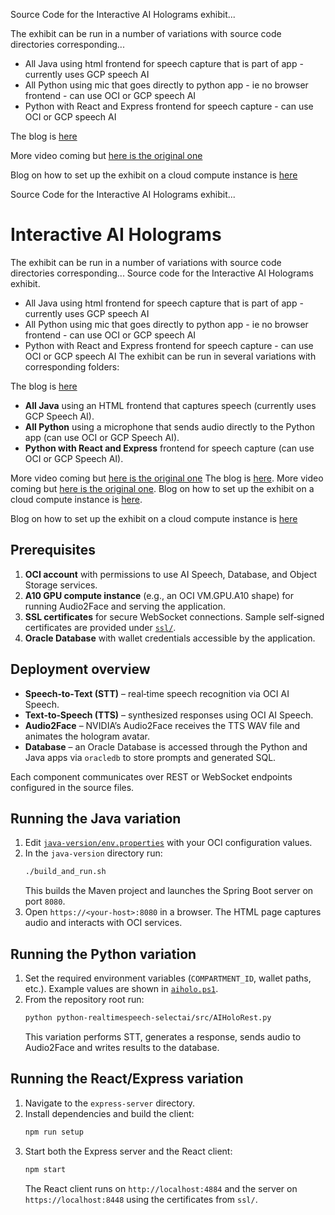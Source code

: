 Source Code for the Interactive AI Holograms exhibit...

The exhibit can be run in a number of variations with source code directories corresponding...

- All Java using html frontend for speech capture that is part of app -  currently uses GCP speech AI
- All Python using mic that goes directly to python app - ie no browser frontend  - can use OCI or GCP speech AI
- Python with React and Express frontend for speech capture - can use OCI or GCP speech AI

The blog is
[here](https://www.linkedin.com/pulse/interactive-ai-holograms-develop-digital-double-oracle-paul-parkinson-zdpjf)

More video coming but [here is the original one](https://youtu.be/wNm1tXGOtx8)

Blog on how to set up the exhibit on a cloud compute instance is [here](https://www.linkedin.com/pulse/how-create-ultimate-ai-3d-spatial-xr-gaming-dev-design-paul-parkinson-kipge)


Source Code for the Interactive AI Holograms exhibit...
# Interactive AI Holograms

The exhibit can be run in a number of variations with source code directories corresponding...
Source code for the Interactive AI Holograms exhibit.

- All Java using html frontend for speech capture that is part of app -  currently uses GCP speech AI
- All Python using mic that goes directly to python app - ie no browser frontend  - can use OCI or GCP speech AI
- Python with React and Express frontend for speech capture - can use OCI or GCP speech AI
The exhibit can be run in several variations with corresponding folders:

The blog is
[here](https://www.linkedin.com/pulse/interactive-ai-holograms-develop-digital-double-oracle-paul-parkinson-zdpjf)
- **All Java** using an HTML frontend that captures speech (currently uses GCP Speech AI).
- **All Python** using a microphone that sends audio directly to the Python app (can use OCI or GCP Speech AI).
- **Python with React and Express** frontend for speech capture (can use OCI or GCP Speech AI).

More video coming but [here is the original one](https://youtu.be/wNm1tXGOtx8)
The blog is [here](https://www.linkedin.com/pulse/interactive-ai-holograms-develop-digital-double-oracle-paul-parkinson-zdpjf).
More video coming but [here is the original one](https://youtu.be/wNm1tXGOtx8).
Blog on how to set up the exhibit on a cloud compute instance is [here](https://www.linkedin.com/pulse/how-create-ultimate-ai-3d-spatial-xr-gaming-dev-design-paul-parkinson-kipge).

Blog on how to set up the exhibit on a cloud compute instance is [here](https://www.linkedin.com/pulse/how-create-ultimate-ai-3d-spatial-xr-gaming-dev-design-paul-parkinson-kipge)
## Prerequisites

1. **OCI account** with permissions to use AI Speech, Database, and Object Storage services.
2. **A10 GPU compute instance** (e.g., an OCI VM.GPU.A10 shape) for running Audio2Face and serving the application.
3. **SSL certificates** for secure WebSocket connections. Sample self‑signed certificates are provided under [`ssl/`](ssl).
4. **Oracle Database** with wallet credentials accessible by the application.

## Deployment overview

- **Speech‑to‑Text (STT)** – real‑time speech recognition via OCI AI Speech.
- **Text‑to‑Speech (TTS)** – synthesized responses using OCI AI Speech.
- **Audio2Face** – NVIDIA’s Audio2Face receives the TTS WAV file and animates the hologram avatar.
- **Database** – an Oracle Database is accessed through the Python and Java apps via `oracledb` to store prompts and generated SQL.

Each component communicates over REST or WebSocket endpoints configured in the source files.

## Running the Java variation

1. Edit [`java-version/env.properties`](java-version/env.properties) with your OCI configuration values.
2. In the `java-version` directory run:
   ```bash
   ./build_and_run.sh
   ```
   This builds the Maven project and launches the Spring Boot server on port `8080`.
3. Open `https://<your-host>:8080` in a browser. The HTML page captures audio and interacts with OCI services.

## Running the Python variation

1. Set the required environment variables (`COMPARTMENT_ID`, wallet paths, etc.). Example values are shown in [`aiholo.ps1`](aiholo.ps1).
2. From the repository root run:
   ```bash
   python python-realtimespeech-selectai/src/AIHoloRest.py
   ```
   This variation performs STT, generates a response, sends audio to Audio2Face and writes results to the database.

## Running the React/Express variation

1. Navigate to the `express-server` directory.
2. Install dependencies and build the client:
   ```bash
   npm run setup
   ```
3. Start both the Express server and the React client:
   ```bash
   npm start
   ```
   The React client runs on `http://localhost:4884` and the server on `https://localhost:8448` using the certificates from `ssl/`.
